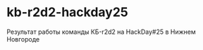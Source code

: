 kb-r2d2-hackday25
=================

Результат работы команды КБ-r2d2 на HackDay#25 в Нижнем Новгороде